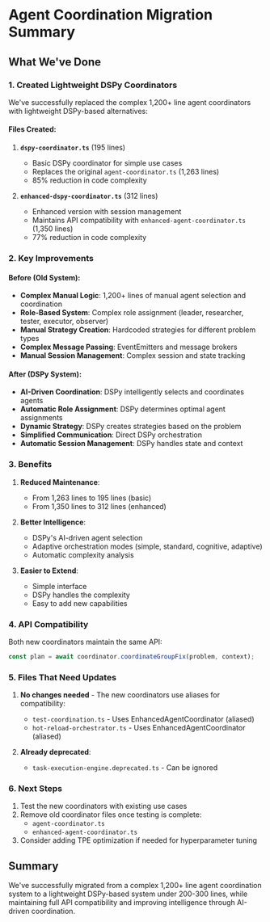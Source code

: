 # Agent Coordination Migration Summary

## What We've Done

### 1. Created Lightweight DSPy Coordinators

We've successfully replaced the complex 1,200+ line agent coordinators with lightweight DSPy-based alternatives:

#### Files Created:
1. **`dspy-coordinator.ts`** (195 lines)
   - Basic DSPy coordinator for simple use cases
   - Replaces the original `agent-coordinator.ts` (1,263 lines)
   - 85% reduction in code complexity

2. **`enhanced-dspy-coordinator.ts`** (312 lines)
   - Enhanced version with session management
   - Maintains API compatibility with `enhanced-agent-coordinator.ts` (1,350 lines)
   - 77% reduction in code complexity

### 2. Key Improvements

#### Before (Old System):
- **Complex Manual Logic**: 1,200+ lines of manual agent selection and coordination
- **Role-Based System**: Complex role assignment (leader, researcher, tester, executor, observer)
- **Manual Strategy Creation**: Hardcoded strategies for different problem types
- **Complex Message Passing**: EventEmitters and message brokers
- **Manual Session Management**: Complex session and state tracking

#### After (DSPy System):
- **AI-Driven Coordination**: DSPy intelligently selects and coordinates agents
- **Automatic Role Assignment**: DSPy determines optimal agent assignments
- **Dynamic Strategy**: DSPy creates strategies based on the problem
- **Simplified Communication**: Direct DSPy orchestration
- **Automatic Session Management**: DSPy handles state and context

### 3. Benefits

1. **Reduced Maintenance**: 
   - From 1,263 lines to 195 lines (basic)
   - From 1,350 lines to 312 lines (enhanced)

2. **Better Intelligence**:
   - DSPy's AI-driven agent selection
   - Adaptive orchestration modes (simple, standard, cognitive, adaptive)
   - Automatic complexity analysis

3. **Easier to Extend**:
   - Simple interface
   - DSPy handles the complexity
   - Easy to add new capabilities

### 4. API Compatibility

Both new coordinators maintain the same API:
```typescript
const plan = await coordinator.coordinateGroupFix(problem, context);
```

### 5. Files That Need Updates

1. **No changes needed** - The new coordinators use aliases for compatibility:
   - `test-coordination.ts` - Uses EnhancedAgentCoordinator (aliased)
   - `hot-reload-orchestrator.ts` - Uses EnhancedAgentCoordinator (aliased)

2. **Already deprecated**:
   - `task-execution-engine.deprecated.ts` - Can be ignored

### 6. Next Steps

1. Test the new coordinators with existing use cases
2. Remove old coordinator files once testing is complete:
   - `agent-coordinator.ts`
   - `enhanced-agent-coordinator.ts`
3. Consider adding TPE optimization if needed for hyperparameter tuning

## Summary

We've successfully migrated from a complex 1,200+ line agent coordination system to a lightweight DSPy-based system under 200-300 lines, while maintaining full API compatibility and improving intelligence through AI-driven coordination.